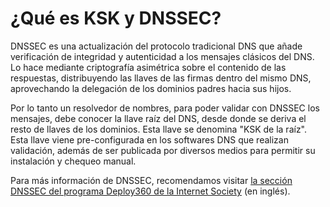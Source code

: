 # ¿Qué es KSK y DNSSEC?

DNSSEC es una actualización del protocolo tradicional DNS que añade verificación de integridad y autenticidad a los mensajes clásicos del DNS. Lo hace mediante criptografía asimétrica sobre el contenido de las respuestas, distribuyendo las llaves de las firmas dentro del mismo DNS, aprovechando la delegación de los dominios padres hacia sus hijos.

Por lo tanto un resolvedor de nombres, para poder validar con DNSSEC los mensajes, debe conocer la llave raíz del DNS, desde donde se deriva el resto de llaves de los dominios. Esta llave se denomina "KSK de la raíz". Esta llave viene pre-configurada en los softwares DNS que realizan validación, además de ser publicada por diversos medios para permitir su instalación y chequeo manual.

Para más información de DNSSEC, recomendamos visitar [la sección DNSSEC del programa Deploy360 de la Internet Society](http://www.internetsociety.org/deploy360/dnssec/) (en inglés).

